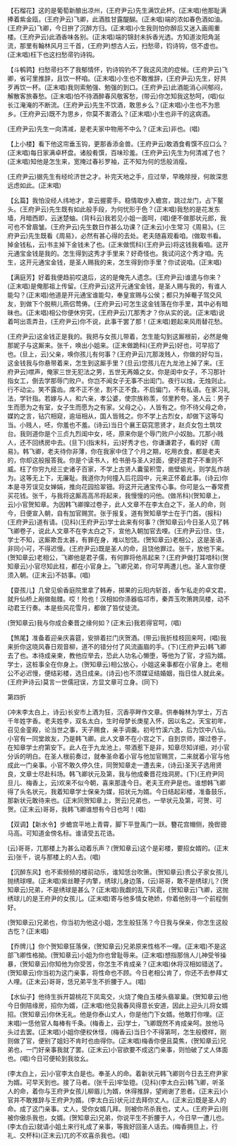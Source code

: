 <!-- { "loadSidebar": true } -->
【石榴花】这的是葡萄新酿出凉州，(王府尹云)先生满饮此杯。(正末唱)他那耻满捧着紫金瓯，(王府尹云)飞卿，此酒胜甘露醍醐。(正未唱)端的浓如春色酒如油。(王府尹云)飞卿，今日拚了沉醉方归。(正末唱)小生我则怕你醉后又迷入画阁重楼。(王府尹云)此酒香味各别。(正末唱)端的锦封未拆香光透。方知道汝阳角涎流，那里有翰林风月三千首，(王府尹)想古人云，扫愁帚，钧诗钩，信不虚也。(正末唱)枉下也这扫愁帚钓诗钩。

【斗鹌鹑】扫愁帚扫不了我郁情怀，钓诗钩钓不了我这风流的症候。(王府尹云)飞卿，省可里推辞，且饮一杯咱。(正末唱)小生也不敢推辞，(王府尹云)先生，好共歹再饮一杯。(正末唱)我则索勉强、勉强的到口。(王府尹云)此酒能消心间郁闷，解散客旅春愁。(正末唱)怕不待酒醉春风敬客愁，(带云)你怎知我这愁呵，(唱)似长江淹淹的不断流。(王府尹云)先生不饮酒，敢思乡么？(正末唱)小生也不为思乡。(王府尹云)既不为思乡，你莫不害酒么？(正末唱)小生也非干的这病酒。

(王府尹云)先生一向清减，是老夫家中物用不中么？(正末云)非也。(唱)

【上小楼】看下他这帘垂玉钩，更那香添金兽。(王府尹云)敢酒食肴馔不应口么？(正末唱)每日家满卓杯盘。诸般肴馔，百味珍羞。(王府尹云)先生为何清减了也？(正末唱)知他是怎生来，宽掩过春衫罗袖，正不知为何的恁般消瘦。

(王府尹云)据先生有经纶济世之才。补完天地之手，应过举，早晚除授，何故深思远虑如此。(正末唱)

【幺篇】我怕没经人纬地才，拿云握雾手。稳情取步入蟾宫，跳过龙门，占下鳌头。(王府尹云)先生既有如此般手段，为何忧形于色？(正末唱)我愁的是花发东墙，月暗西即，云迷楚蚰。(背科云)我若见小姐一面呵，(唱)便不做那状元郎，我可也不曾眉皱。(王府尹云)先生数日作甚么功课？(正未云)小生常习《周易》。(三府尹云)先生既看《周易》，必然有甚心得的去处。老夫随喜观看咱。(做取书看。掉金钱私，云)书主掉下金钱未了也。(正末做慌科)(王府尹云)将这钱我看咱。这开元通宝金钱是我的。怎生得到这秀才手里来？好奇怪也。我试问这个秀才咱。先生，这开元通宝金钱，是圣人赐我的来，怎生得到你手里？你试说咱。(正末唱)

【满庭芳】好着我便趋前哎退后，这的是俺先人遗念。(王府尹云)谁遣与你来？(正末唱)是俺那祖上传留。(王府尹云)这开元通宝金钱，是圣人赐与我的，有谁人能勾？(正末唱)他道是开元通宝谁能勾，奉皇宣赐与公侯；都只为掉罨子驾交风友，到做下个脱稍儿燕侣莺俦。(王府尹云)可怎生这金钱落在你手里，其中必有暗昧也。(正末唱)相公你便休穷究，(王府尹云)兀那秀才？你从实的说。(正末唱)说着呵出乖弄丑，(王府尹云)你不说，此事干罢了那！(正末唱)题起来风雨替花愁。

(王府尹云)这金钱正是我的。我把与女孩儿带着，怎生能勾到这厮根前，必然是俺那妮子与这厮来。张千，唤出小姐来。(正末做跪科)(王府尹云)好也，可早招了也。(旦上，云)父亲，唤你孩儿有何事？(王府尹云)兀那泼贱人，你做的好勾当，这金钱我与你悬带着来，怎生到这厮手里？(旦云)您孩儿在九龙池上掉了来。(王府尹云)噤声，俺家三世无犯法之男，五世无再婚之女。你是闺中女子，不习那针指女工，倒去学那辱门败户。你岂不闻女子无事不出闺门。夜行以烛，无烛则止。行不动尘。笑不露齿。席不正不坐，割不正不食。不启偏门，不有私语。在家习礼法，学针指。若嫁与人，和六亲，孝公婆，使宗族称羡，邻里矜夸。圣人云：男子生而愿为之有室，女子生而愿为之有家。父母之心，人皆有之。你不待父母之命，媒妁之言，钻穴相窥，逾垣相从，国人皆贱之。你不学上古烈女，却做下这等勾当。小贱人，呸，你羞也不羞。(诗云)当日个襄王窈窕思贤才，赵贞女包土筑坟台。我则道你是个三贞九烈闺中女，呸，原来你是个辱门败户小奴胎。兀那小贱人，还不回绣房中去。(旦下)(指末科，云)好秀才也，你谦谦君子，看的好《周易》。韩飞卿，老夫待你非薄，你在我家中住了个月之期，吃用衣食，都是老夫的，你却这般报答我。你是个读书人，检书册与圣人对面，便好道君子不重则不威。枉了你穷九经三史诸子百家，不学上古贤人囊萤积雪，凿壁偷光，则学乱作胡为。这等无上下，无廉耻。我道你为何撞入后花园中，元来正怀着此事。(诗云)你本是寻芳误见女婵娟，推向花园拾翠钿。将这开元通宝传心事。你可是么一春常费买花钱。张千，与我将这厮高高吊将起来，我慢慢的问他。(做吊科)(贺知章上，云)小官贺知章。为因韩飞卿撺过卷子，此人文章不在李太白之下，圣人的命，则今，日便宣入朝，自有加官赐赏。张于报复。道有贺知章学士在于门首。(报科)(王府尹云)道有请。(见科)(王府尹云)学士此来有何事？(贺知章云)今日圣人见了韩飞卿卷子，说此人文章不在李太白之下，宣他入朝加官去哩。(王府尹云)住、住，学士不知，这厮欺吾太甚，有罪在身，难以恕饶。(贺知章云)老相公，这是圣语，非同小可，不得迟慢。(王府尹云)既是圣人的命，且饶他罪过。张千，放他下来。(贺知章云)老相公，飞卿他是君子儒，有何罪将他吊起来？(王府尹做打耳喑科)(贺知章云)小官尽知此柱，都在小官身上。飞卿兄弟，你可早两遭儿也。圣人宣你便须入朝。(正末云)不妨事。(唱)

【耍孩儿】几曾见偷香庭院里拿了韩寿，掷果的云阳内斩首，香乍私走的卓文君，就升仙桥上剐做骷髅。哎！险也！汉相如你涤器临邛市，秦弄玉吹箫跨凤楼，动不动君王行奏。本是些风花雪月，都做了笞仗徒流。

(贺知章云)我与你成合秦晋之缘何如？(正末云)我若得官呵，(唱)

【煞尾】准备着迎亲庆喜筵，安排着拦门庆贺酒。(带云)我折桂枝回来呵，(唱)我来折你这晓风春日观音柳，道不的错分付了风流画眉的手。(下)(王府尹云)韩飞卿去了也。本待成亲柬，教他应举去，恐此人功名心懒堕，等他为了官，才招为婿。学士，这桩事全在你身上。(贺知章云)相公放心，小姐这亲事都在小官身上。老相公不必迟慢，便结彩楼，选日成亲。(诗云)也不须媒证结婚姻，指日佳人就此亲。(王府尹诗云)莫言一世儒冠误，方显文章可立身。(同下)

第四折

(冲末李太白上，诗云)长安市上酒为狂，沉香亭畔作文章。供奉翰林为学土，万古千年姓字香。老夫姓李，双名太白，生时母梦长庚星入怀，因以名之。天宝初年，召见金銮殿，论当世之事，天子赐食，亲手调羹。初号竹溪六逸，后为饮中八仙。小官有一同堂故友，乃是韩飞卿。此人文章不在小宫之下，自到京师，撺过卷子，在知章学士府第安下。此人在于九龙池上，带酒惹下是非，知章尽知详细，对小官分诉的明白。在圣人根前奏过，就奉圣命着小官与他加官赐赏，二来就着小官与他成此一门亲事。小官不敢久停久住，同贺知章走一遭去来，(诗云)圣天子选用贤良，文章士尽赴科场。韩飞卿状元及第，我与他成秦晋花烛洞房。(下)(王府尹同旦儿、梅香上，云)欢来不似今朝，喜来那逢今日。老夫王府尹是也。谁想韩飞卿得了头名状元，我着知章学士保亲为媒，招状元为婿。今日结起彩楼，准备鼓乐，那新状元敢待来也。(正末同贺知章上，贺云)兄弟也，一举状元及第，可贺、可贺。(正末云)哥哥，我韩飞卿谁想有今日也呵！(唱)

【双调】【新水令】步蟾宫平地上青霄，脚下平登禹门一跃。簪花宫帽侧，挽辔骢马高。可知道金傍名标。谁请受五花诰。

(云)哥哥，兀那楼上为甚么动着乐声？(贺知章云)这个是彩楼，要招女婿的。(正末云)张千，说与那楼上的人去。(唱)

【沉醉东风】也不索频频的楼前动乐，谁知恁台吹箫。(贺知章云)贵公子家女孩儿抛绣球哩。(正未唱)紫丝鞭子内擎，绣球儿身边落，(云)哥哥，敢不是绣球儿？(贺知章云)兄弟，不是绣球是甚么？(正末唱)我觑的乱下风雹，(贺知章云)飞卿，这抛绣球儿的是王府尹的女孩儿。(正末唱)寄与他多情女艳娇，你着他别寻一个前程倒好。

(贺知章云)兄弟也，你当初为他这小姐，怎生般狂荡？今日我与保亲，你怎生这般古忔？(正末唱)

【乔牌儿】你个贺知章狂落保，(贺知章云)兄弟原来性格不一哩。(正末唱)不是这部飞卿性格拗。(贺知章云)小姐为你也曾耻辱来。(正末唱)想指那俏人儿神受爷操暴，(贺知章云)你知他为你受苦，你怎生不肯成亲？(正末唱)休将汉相如错送了。(贺知章云)你当初为这门亲事，将性命也不顾。今日老相公肯了，你还不去参拜丈人哩。(正末云)哥哥，恁兄弟平生不折腰于人。(唱)

【水仙子】他待生拆开碧桃花下凤鸾交，火烧了俺白玉楼头翡翠巢。(贺知章云)他今日倒陪缘房，招你为婿，(正末唱)他见我春风得意长安道，因此上迎头儿将女婿招。(贺知章云)你休无礼。他是你泰山丈人，你是他门下女婿。他敢打你哩。(正末唱)一恁他官人每棒有千条。(梅香上，云)学士，飞卿既然不肯成亲呵。放他马头过去罢。(正末唱)小姐你便权休怪，(梅香云)当日个不得第呵，怎生般模样，刚则做了官，便别了姐妇不肯时也由得你。(正末唱)梅香你便且莫焦，(贺知章云)兄弟也，一门好亲事我就了罢。(正末云)小官欲要不成这门亲事，则怕破了丈人体面也。(唱)今日可便轮到我妆幺。

(李太白上，云)小官李太白是也。奉圣人的命。着新状元韩飞卿则今日去王府尹家为婿。可早天到也。接了马者。(张千云)牢坠镫。(见科)(李太白云)韩飞卿，听圣人的命，着你与王府尹女孩儿柳眉儿为婿，休得推辞，望阙谢了恩者。(正末云)小官并不敢推辞与王府尹为婿。(李太白云)状元过去拜你丈人。(正末云)既是圣人的命。成了这门亲事。丈人，受你女婿几拜。则被你吊杀我也，丈人。(王府尹云)则被你傲杀我也，女婿。(贺知章云)兄弟，你说平生不折腰于人，今日早一遭儿也。(李太白云)就请小姐土来行礼成了亲事，等我好回圣人话去。(梅香拥旦上，行礼、交杯科)(正末云)兀的不欢喜杀我也。(唱)

